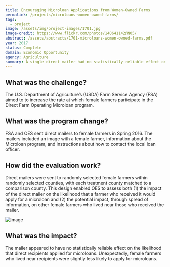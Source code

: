 ```yaml
---
title: Encouraging Microloan Applications from Women-Owned Farms
permalink: /projects/microloans-women-owned-farms/
tags: 
  - project
image: /assets/img/project-images/1701.jpg
image-credit: https://www.flickr.com/photos/140641142@N05/
abstract: /assets/abstracts/1701-microloans-women-owned-farms.pdf
year: 2017
status: Complete
domain: Economic Opportunity
agency: Agriculture
summary: A single direct mailer had no statistically reliable effect on the likelihood that female farmers who received it would apply for microloans.
---
```

## What was the challenge?

The U.S. Department of Agriculture’s (USDA) Farm Service Agency (FSA) aimed to to increase the rate at which female farmers participate in the Direct Farm Operating Microloan program.

## What was the program change?

FSA and OES sent direct mailers to female farmers in Spring 2016. The mailers included an image with a female farmer, information about the Microloan program, and instructions about how to contact the local loan officer.

## How did the evaluation work?

Direct mailers were sent to randomly selected female farmers within randomly selected counties, with each treatment county matched to a comparison county. This design enabled OES to assess both (1) the impact of the direct mailer on the likelihood that a farmer who received it would apply for a microloan and (2) the potential impact, through spread of information, on other female farmers who lived near those who received the mailer.

![image]({{site.baseurl}}/assets/img/project-images/1701-graph.png)

## What was the impact?

The mailer appeared to have no statistically reliable effect on the likelihood that direct recipients applied for microloans. Unexpectedly, female farmers who lived near recipients were slightly less likely to apply for microloans.
